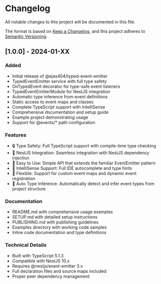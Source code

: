 # Changelog

All notable changes to this project will be documented in this file.

The format is based on [Keep a Changelog](https://keepachangelog.com/en/1.0.0/),
and this project adheres to [Semantic Versioning](https://semver.org/spec/v2.0.0.html).

## [1.0.0] - 2024-01-XX

### Added
- Initial release of @ejas404/typed-event-emitter
- TypedEventEmitter service with full type safety
- OnTypedEvent decorator for type-safe event listeners
- TypedEventEmitterModule for NestJS integration
- Automatic type inference from event definitions
- Static access to event maps and classes
- Complete TypeScript support with IntelliSense
- Comprehensive documentation and setup guide
- Example project demonstrating usage
- Support for @events/* path configuration

### Features
- 🔒 Type Safety: Full TypeScript support with compile-time type checking
- 🎯 NestJS Integration: Seamless integration with NestJS dependency injection
- 🚀 Easy to Use: Simple API that extends the familiar EventEmitter pattern
- 📝 IntelliSense Support: Full IDE autocomplete and type hints
- 🔧 Flexible: Support for custom event maps and dynamic event registration
- 🤖 Auto Type Inference: Automatically detect and infer event types from project structure

### Documentation
- README.md with comprehensive usage examples
- SETUP.md with detailed setup instructions
- PUBLISHING.md with publishing guidelines
- Examples directory with working code samples
- Inline code documentation and type definitions

### Technical Details
- Built with TypeScript 5.1.3
- Compatible with NestJS 10.x
- Requires @nestjs/event-emitter 3.x
- Full declaration files and source maps included
- Proper peer dependency management